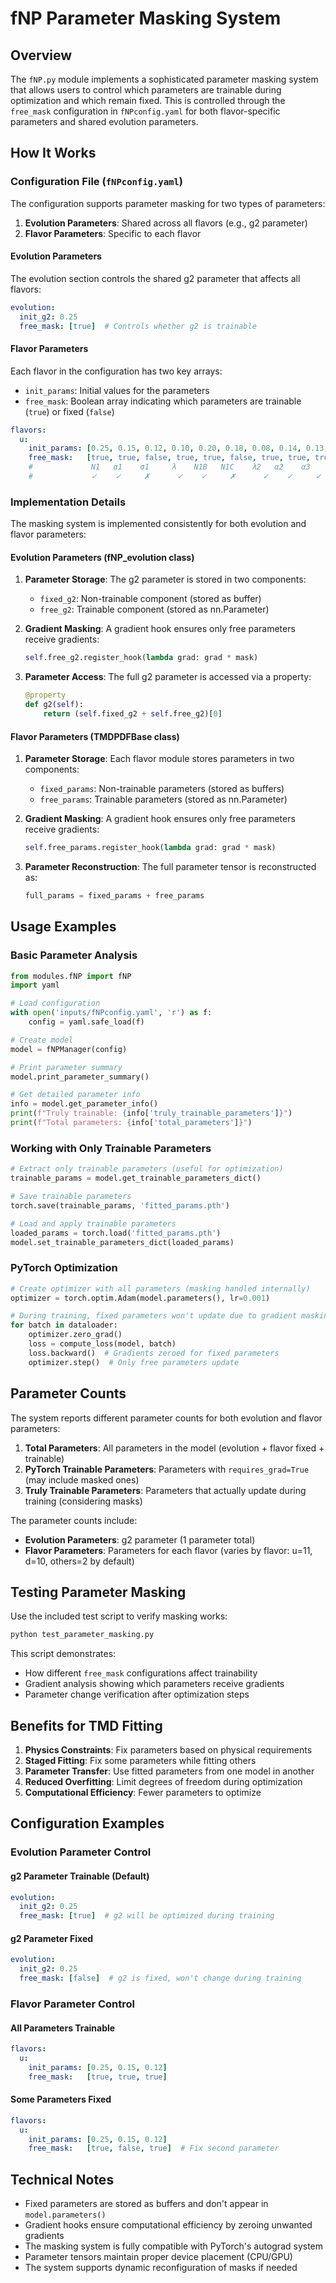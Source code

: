 # fNP Parameter Masking System

## Overview

The `fNP.py` module implements a sophisticated parameter masking system that allows users to control which parameters are trainable during optimization and which remain fixed. This is controlled through the `free_mask` configuration in `fNPconfig.yaml` for both flavor-specific parameters and shared evolution parameters.

## How It Works

### Configuration File (`fNPconfig.yaml`)

The configuration supports parameter masking for two types of parameters:

1. **Evolution Parameters**: Shared across all flavors (e.g., g2 parameter)
2. **Flavor Parameters**: Specific to each flavor

#### Evolution Parameters

The evolution section controls the shared g2 parameter that affects all flavors:

```yaml
evolution:
  init_g2: 0.25
  free_mask: [true]  # Controls whether g2 is trainable
```

#### Flavor Parameters

Each flavor in the configuration has two key arrays:

- `init_params`: Initial values for the parameters
- `free_mask`: Boolean array indicating which parameters are trainable (`true`) or fixed (`false`)

```yaml
flavors:
  u:
    init_params: [0.25, 0.15, 0.12, 0.10, 0.20, 0.18, 0.08, 0.14, 0.13, 0.11, 0.09]
    free_mask:   [true, true, false, true, true, false, true, true, true, false, true]
    #             N1   α1    σ1     λ    N1B   N1C    λ2   α2    α3    σ2    σ3
    #             ✓    ✓     ✗      ✓    ✓     ✗      ✓    ✓     ✓     ✗     ✓
```

### Implementation Details

The masking system is implemented consistently for both evolution and flavor parameters:

#### Evolution Parameters (fNP_evolution class)

1. **Parameter Storage**: The g2 parameter is stored in two components:
   - `fixed_g2`: Non-trainable component (stored as buffer)
   - `free_g2`: Trainable component (stored as nn.Parameter)

2. **Gradient Masking**: A gradient hook ensures only free parameters receive gradients:

   ```python
   self.free_g2.register_hook(lambda grad: grad * mask)
   ```

3. **Parameter Access**: The full g2 parameter is accessed via a property:

   ```python
   @property
   def g2(self):
       return (self.fixed_g2 + self.free_g2)[0]
   ```

#### Flavor Parameters (TMDPDFBase class)

1. **Parameter Storage**: Each flavor module stores parameters in two components:
   - `fixed_params`: Non-trainable parameters (stored as buffers)
   - `free_params`: Trainable parameters (stored as nn.Parameter)

2. **Gradient Masking**: A gradient hook ensures only free parameters receive gradients:

   ```python
   self.free_params.register_hook(lambda grad: grad * mask)
   ```

3. **Parameter Reconstruction**: The full parameter tensor is reconstructed as:

   ```python
   full_params = fixed_params + free_params
   ```

## Usage Examples

### Basic Parameter Analysis

```python
from modules.fNP import fNP
import yaml

# Load configuration
with open('inputs/fNPconfig.yaml', 'r') as f:
    config = yaml.safe_load(f)

# Create model
model = fNPManager(config)

# Print parameter summary
model.print_parameter_summary()

# Get detailed parameter info
info = model.get_parameter_info()
print(f"Truly trainable: {info['truly_trainable_parameters']}")
print(f"Total parameters: {info['total_parameters']}")
```

### Working with Only Trainable Parameters

```python
# Extract only trainable parameters (useful for optimization)
trainable_params = model.get_trainable_parameters_dict()

# Save trainable parameters
torch.save(trainable_params, 'fitted_params.pth')

# Load and apply trainable parameters
loaded_params = torch.load('fitted_params.pth')
model.set_trainable_parameters_dict(loaded_params)
```

### PyTorch Optimization

```python
# Create optimizer with all parameters (masking handled internally)
optimizer = torch.optim.Adam(model.parameters(), lr=0.001)

# During training, fixed parameters won't update due to gradient masking
for batch in dataloader:
    optimizer.zero_grad()
    loss = compute_loss(model, batch)
    loss.backward()  # Gradients zeroed for fixed parameters
    optimizer.step()  # Only free parameters update
```

## Parameter Counts

The system reports different parameter counts for both evolution and flavor parameters:

1. **Total Parameters**: All parameters in the model (evolution + flavor fixed + trainable)
2. **PyTorch Trainable Parameters**: Parameters with `requires_grad=True` (may include masked ones)
3. **Truly Trainable Parameters**: Parameters that actually update during training (considering masks)

The parameter counts include:

- **Evolution Parameters**: g2 parameter (1 parameter total)
- **Flavor Parameters**: Parameters for each flavor (varies by flavor: u=11, d=10, others=2 by default)

## Testing Parameter Masking

Use the included test script to verify masking works:

```bash
python test_parameter_masking.py
```

This script demonstrates:

- How different `free_mask` configurations affect trainability
- Gradient analysis showing which parameters receive gradients
- Parameter change verification after optimization steps

## Benefits for TMD Fitting

1. **Physics Constraints**: Fix parameters based on physical requirements
2. **Staged Fitting**: Fix some parameters while fitting others
3. **Parameter Transfer**: Use fitted parameters from one model in another
4. **Reduced Overfitting**: Limit degrees of freedom during optimization
5. **Computational Efficiency**: Fewer parameters to optimize

## Configuration Examples

### Evolution Parameter Control

#### g2 Parameter Trainable (Default)

```yaml
evolution:
  init_g2: 0.25
  free_mask: [true]  # g2 will be optimized during training
```

#### g2 Parameter Fixed

```yaml
evolution:
  init_g2: 0.25
  free_mask: [false]  # g2 is fixed, won't change during training
```

### Flavor Parameter Control

#### All Parameters Trainable

```yaml
flavors:
  u:
    init_params: [0.25, 0.15, 0.12]
    free_mask:   [true, true, true]
```

#### Some Parameters Fixed

```yaml
flavors:
  u:
    init_params: [0.25, 0.15, 0.12]
    free_mask:   [true, false, true]  # Fix second parameter
```

## Technical Notes

- Fixed parameters are stored as buffers and don't appear in `model.parameters()`
- Gradient hooks ensure computational efficiency by zeroing unwanted gradients
- The masking system is fully compatible with PyTorch's autograd system
- Parameter tensors maintain proper device placement (CPU/GPU)
- The system supports dynamic reconfiguration of masks if needed
